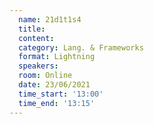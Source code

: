 ```yaml
---
  name: 21d1t1s4
  title: 
  content:
  category: Lang. & Frameworks
  format: Lightning
  speakers:
  room: Online
  date: 23/06/2021
  time_start: '13:00'
  time_end: '13:15'
---
```

